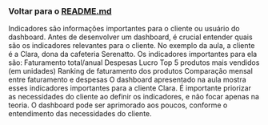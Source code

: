 ### Voltar para o [README.md](./README.md)  

Indicadores são informações importantes para o cliente ou usuário do dashboard.
Antes de desenvolver um dashboard, é crucial entender quais são os indicadores relevantes para o cliente.
No exemplo da aula, a cliente é a Clara, dona da cafeteria Serenatto. Os indicadores importantes para ela são:
Faturamento total/anual
Despesas
Lucro
Top 5 produtos mais vendidos (em unidades)
Ranking de faturamento dos produtos
Comparação mensal entre faturamento e despesas
O dashboard apresentado na aula mostra esses indicadores importantes para a cliente Clara.
É importante priorizar as necessidades do cliente ao definir os indicadores, e não focar apenas na teoria.
O dashboard pode ser aprimorado aos poucos, conforme o entendimento das necessidades do cliente.